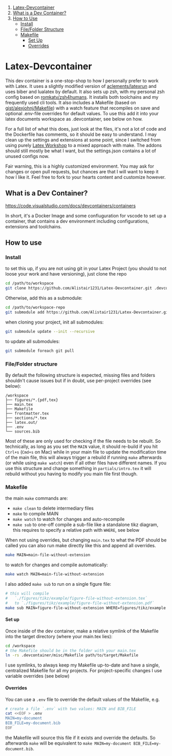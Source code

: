 1. [Latex-Devcontainer](#latex-devcontainer)
2. [What is a Dev Container?](#what-is-a-dev-container)
3. [How to Use](#how-to-use)
   - [Install](#install)
   - [File/Folder Structure](#filefolder-structure)
   - [Makefile](#makefile)
      - [Set Up](#set-up)
      - [Overrides](#overrides)

# Latex-Devcontainer

This dev container is a one-stop-shop to how I personally prefer to work with Latex. It uses a slightly modified version of [aclements/latexrun](https://github.com/aclements/latexrun) and uses biber and lualatex by default. It also sets up zsh, with my personal zsh config based on [romkatv/zsh4humans](https://github.com/romkatv/zsh4humans). It installs both toolchains and my frequently used cli tools. It also includes a Makefile (based on [gist/alexjohnj/Makefile](https://gist.github.com/alexjohnj/35fa1617ed6a21fe11f126fb906d6001)) with a watch feature that recompiles on save and optional .env-file overrides for default values. To use this add it into your latex documents workspace as .devcontainer, see below on how.  

For a full list of what this does, just look at the files, it's not a lot of code and the Dockerfile has comments, so it should be easy to understand. I may clean up the settings and extensions at some point, since I switched from using purely [Latex Workshop](https://github.com/James-Yu/LaTeX-Workshop) to a mixed approach with make. The addons should still mostly be what I want, but the settings.json contains a lot of unused configs now.

Fair warning, this is a highly customized environment. You may ask for changes or open pull requests, but chances are that I will want to keep it how I like it. Feel free to fork to your hearts content and customize however.

## What is a Dev Container?
https://code.visualstudio.com/docs/devcontainers/containers

In short, it's a Docker Image and some confiuguration for vscode to set up a container, that contains a dev environment including configurations, extensions and toolchains.

## How to use

### Install 
to set this up, if you are not using git in your Latex Project (you should to not loose your work and have versioning), just clone the repo
```bash
cd /path/to/workspace
git clone https://github.com/Alistair1231/Latex-Devcontainer.git .devcontainer
```

Otherwise, add this as a submodule:
```bash
cd /path/to/workspace-repo
git submodule add https://github.com/Alistair1231/Latex-Devcontainer.git .devcontainer
```

when cloning your project, init all submodules:
```bash
git submodule update --init --recursive
```
to update all submodules:
```bash
git submodule foreach git pull
```

### File/Folder structure
By default the following structure is expected, missing files and folders shouldn't cause issues but if in doubt, use per-project overrides (see below):
```
/workspace
├── figures/*.{pdf,tex}
├── main.tex
├── Makefile
├── frontmatter.tex
├── sections/*.tex
├── latex.out/
├── .env
└── sources.bib
```
Most of these are only used for checking if the file needs to be rebuilt. So technically, as long as you set the `MAIN` value, it should re-build if you hit `Ctrl+s` (`Cmd+s` on Mac) while in your main file to update the modification time of the main file, this will always trigger a rebuild if running `make` afterwards (or while using `make watch`) even if all other files have different names. If you use this structure and change something in `partials/intro.tex` it will rebuild without you having to modify you main file first though.

### Makefile

the main `make` commands are:
- `make clean` to delete intermediary files
- `make` to compile MAIN
- `make watch` to watch for changes and auto-recompile
- `make sub` to one-off compile a sub-file like a standalone tikz diagram, this requires to specify a relative path with `WHERE`, see below

When not using overrides, but changing `main.tex` to what the PDF should be called you can also run make directly like this and append all overrides.

```bash
make MAIN=main-file-without-extension
```
to watch for changes and compile automatically:
```bash
make watch MAIN=main-file-without-extension
```

I also added `make sub` to run on a single figure file:
```bash
# this will compile
#   `./figures/tikz/example/figure-file-without-extension.tex`
#   to `./figures/tikz/example/figure-file-without-extension.pdf`
make sub MAIN=figure-file-without-extension WHERE=figures/tikz/example
```

#### Set up

Once inside of the dev container, make a relative symlink of the Makefile into the target directory (where your main.tex lies):

```bash
cd /workspace
# the Makefile should be in the folder with your main.tex
ln -rs .devcontainer/misc/Makefile path/to/target/Makefile
```
I use symlinks, to always keep my Makefile up-to-date and have a single, centralized Makefile for all my projects. For project-specific changes I use variable overrides (see below)


#### Overrides
You can use a `.env` file to override the default values of the Makefile, e.g.
```bash
# create a file `.env` with two values: MAIN and BIB_FILE 
cat <<EOF > .env
MAIN=my-document
BIB_FILE=my-document.bib
EOF
```
the Makefile will source this file if it exists and override the defaults. So afterwards `make` will be equivalent to `make MAIN=my-document BIB_FILE=my-document.bib`.
